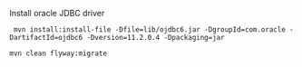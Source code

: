  Install oracle JDBC driver
 
 
 ```
  mvn install:install-file -Dfile=lib/ojdbc6.jar -DgroupId=com.oracle -DartifactId=ojdbc6 -Dversion=11.2.0.4 -Dpackaging=jar
```


    mvn clean flyway:migrate
